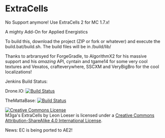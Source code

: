 ExtraCells
==========

No Support anymore! Use ExtraCells 2 for MC 1.7.x!

A mighty Add-On for Applied Energistics

To build this, download the project (ZIP or fork or whatever) and execute the build.bat/build.sh. The build files will be in /build/lib/

Thanks to arbrarsyed for ForgeGradle, to AlgorithmX2 for his massive support and his *amazing* API, cyntain and tgame14 for some very cool textures and Vexatos, crafteverywhere, SSCXM and VeryBigBro for the cool localizations! 

Jenkins Build Status:

Drone.IO:
[![Build Status](https://drone.io/github.com/M3gaFr3ak/ExtraCells/status.png)](https://drone.io/github.com/M3gaFr3ak/ExtraCells/files)

TheMattaBase:
[![Build Status](http://shadowcity.net:8080/job/ExtraCells/badge/icon)](http://shadowcity.net:8080/job/ExtraCells/lastSuccessfulBuild/)

 <a rel="license" href="http://creativecommons.org/licenses/by-sa/4.0/"><img alt="Creative Commons License" style="border-width:0" src="http://i.creativecommons.org/l/by-sa/4.0/88x31.png" /></a><br /><span xmlns:dct="http://purl.org/dc/terms/" href="http://purl.org/dc/dcmitype/InteractiveResource" property="dct:title" rel="dct:type">M3ga's ExtraCells</span> by <span xmlns:cc="http://creativecommons.org/ns#" property="cc:attributionName">Leon Loeser</span> is licensed under a <a rel="license" href="http://creativecommons.org/licenses/by-sa/4.0/">Creative Commons Attribution-ShareAlike 4.0 International License</a>.
 
 News: EC is being ported to AE2!
